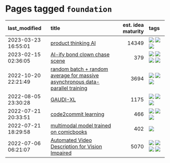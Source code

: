 # Pages tagged `foundation`

|last_modified|title|est. idea maturity|tags
|:---|:---|---:|:---|
|2023-03-23 16:55:01|[product thinking AI](../product_thinking_ai.md)|14349|[![](https://img.shields.io/badge/tag-experimental-869bd0)](../tags/experimental.md) [![](https://img.shields.io/badge/tag-foundation-98b52b)](../tags/foundation.md) [![](https://img.shields.io/badge/tag-tooling-35b163)](../tags/tooling.md)|
|2023-02-15 02:36:05|[AI-ify bond clown chase scene](../bond_clown_chase_scene.md)|379|[![](https://img.shields.io/badge/tag-animation-9c3a4a)](../tags/animation.md) [![](https://img.shields.io/badge/tag-experimental-869bd0)](../tags/experimental.md) [![](https://img.shields.io/badge/tag-foundation-98b52b)](../tags/foundation.md) [![](https://img.shields.io/badge/tag-wip-53417a)](../tags/wip.md)|
|2022-10-20 22:21:49|[random batch + random average for massive asynchronous data-parallel training](../async-evolutionary-ddp.md)|3694|[![](https://img.shields.io/badge/tag-experimental-869bd0)](../tags/experimental.md) [![](https://img.shields.io/badge/tag-foundation-98b52b)](../tags/foundation.md) [![](https://img.shields.io/badge/tag-tooling-35b163)](../tags/tooling.md)|
|2022-08-05 23:30:28|[GAUDI-XL](../gaudi-xl.md)|1175|[![](https://img.shields.io/badge/tag-animation-9c3a4a)](../tags/animation.md) [![](https://img.shields.io/badge/tag-experimental-869bd0)](../tags/experimental.md) [![](https://img.shields.io/badge/tag-foundation-98b52b)](../tags/foundation.md)|
|2022-07-21 20:33:51|[code2commit learning](../code2commit-learning.md)|466|[![](https://img.shields.io/badge/tag-carp-2b1224)](../tags/carp.md) [![](https://img.shields.io/badge/tag-experimental-869bd0)](../tags/experimental.md) [![](https://img.shields.io/badge/tag-foundation-98b52b)](../tags/foundation.md)|
|2022-07-21 18:29:58|[multimodal model trained on comicbooks](../multimodal-model-trained-on-comicbooks.md)|402|[![](https://img.shields.io/badge/tag-foundation-98b52b)](../tags/foundation.md)|
|2022-07-06 06:21:07|[Automated Video Description for Vision Impaired](../automated-video-description.md)|5070|[![](https://img.shields.io/badge/tag-accessibility-a68128)](../tags/accessibility.md) [![](https://img.shields.io/badge/tag-dataset-4db4d2)](../tags/dataset.md) [![](https://img.shields.io/badge/tag-foundation-98b52b)](../tags/foundation.md) [![](https://img.shields.io/badge/tag-publicgood-ea1833)](../tags/publicgood.md)|